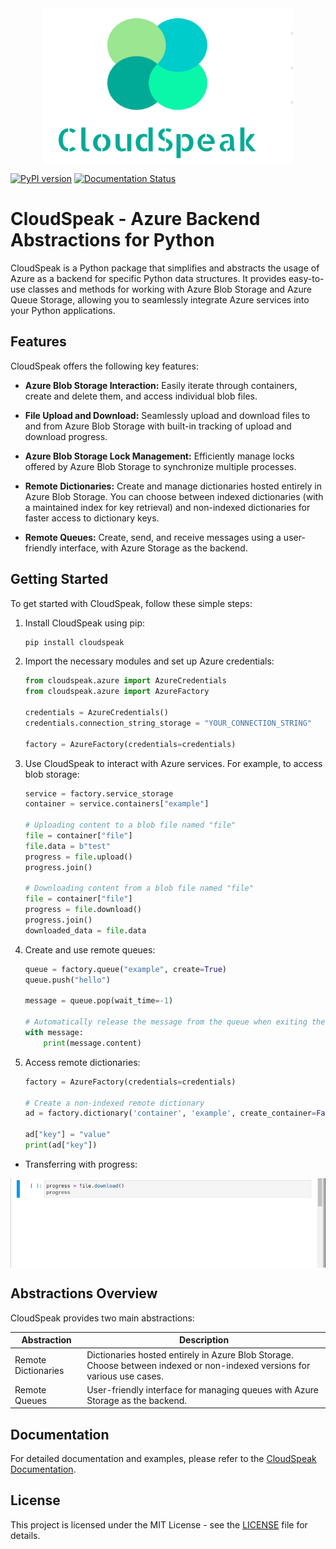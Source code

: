 <img style="display: block; margin: auto; width:400px; height:250px;" src="https://raw.githubusercontent.com/mlhost/cloudspeak/v0.0.4/docs/images/logo.png">

[![PyPI version](https://badge.fury.io/py/cloudspeak.svg)](https://badge.fury.io/py/cloudspeak)
[![Documentation Status](https://readthedocs.org/projects/cloudspeak/badge/?version=latest)](https://cloudspeak.readthedocs.io/en/latest/?badge=latest)


# CloudSpeak - Azure Backend Abstractions for Python

CloudSpeak is a Python package that simplifies and abstracts the usage of Azure as a backend for specific Python data structures. It provides easy-to-use classes and methods for working with Azure Blob Storage and Azure Queue Storage, allowing you to seamlessly integrate Azure services into your Python applications.

## Features

CloudSpeak offers the following key features:

- **Azure Blob Storage Interaction:** Easily iterate through containers, create and delete them, and access individual blob files.
  
- **File Upload and Download:** Seamlessly upload and download files to and from Azure Blob Storage with built-in tracking of upload and download progress.
  
- **Azure Blob Storage Lock Management:** Efficiently manage locks offered by Azure Blob Storage to synchronize multiple processes.

- **Remote Dictionaries:** Create and manage dictionaries hosted entirely in Azure Blob Storage. You can choose between indexed dictionaries (with a maintained index for key retrieval) and non-indexed dictionaries for faster access to dictionary keys.

- **Remote Queues:** Create, send, and receive messages using a user-friendly interface, with Azure Storage as the backend.

## Getting Started

To get started with CloudSpeak, follow these simple steps:

1. Install CloudSpeak using pip:

   ```bash
   pip install cloudspeak
   ```

2. Import the necessary modules and set up Azure credentials:

   ```python
   from cloudspeak.azure import AzureCredentials
   from cloudspeak.azure import AzureFactory

   credentials = AzureCredentials()
   credentials.connection_string_storage = "YOUR_CONNECTION_STRING"

   factory = AzureFactory(credentials=credentials)
   ```

3. Use CloudSpeak to interact with Azure services. For example, to access blob storage:

   ```python
   service = factory.service_storage
   container = service.containers["example"]

   # Uploading content to a blob file named "file"
   file = container["file"]
   file.data = b"test"
   progress = file.upload()
   progress.join()

   # Downloading content from a blob file named "file"
   file = container["file"]
   progress = file.download()
   progress.join()
   downloaded_data = file.data
   ```

4. Create and use remote queues:

   ```python
   queue = factory.queue("example", create=True)
   queue.push("hello")

   message = queue.pop(wait_time=-1)

   # Automatically release the message from the queue when exiting the 'with' block.
   with message:
       print(message.content)
   ```

5. Access remote dictionaries:

   ```python
   factory = AzureFactory(credentials=credentials)

   # Create a non-indexed remote dictionary
   ad = factory.dictionary('container', 'example', create_container=False, indexed=False)

   ad["key"] = "value"
   print(ad["key"])
   ```

* Transferring with progress:
<img style="display: block; margin: auto;" src="https://raw.githubusercontent.com/mlhost/cloudspeak/v0.0.4/docs/images/jupyter_download.gif">

## Abstractions Overview

CloudSpeak provides two main abstractions:

| Abstraction           | Description                                                |
|-----------------------|------------------------------------------------------------|
| Remote Dictionaries   | Dictionaries hosted entirely in Azure Blob Storage. Choose between indexed or non-indexed versions for various use cases. |
| Remote Queues         | User-friendly interface for managing queues with Azure Storage as the backend. |

## Documentation

For detailed documentation and examples, please refer to the [CloudSpeak Documentation](https://cloudspeak.readthedocs.io/).

## License

This project is licensed under the MIT License - see the [LICENSE](LICENSE) file for details.
